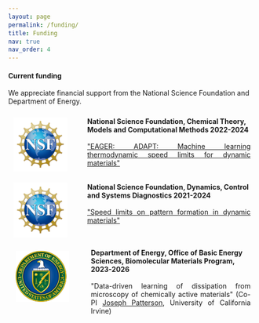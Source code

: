 ```yaml
---
layout: page
permalink: /funding/
title: Funding
nav: true
nav_order: 4
---
```



#### Current funding

We appreciate financial support from the National Science Foundation and Department of Energy.

<div style="clear: both; display: inline-flex">
  <div style="margin: 10px; float: left; width: 25%; padding-right: 20px">
    <img src="../assets/img/NSF_Official_logo_High_Res_1200ppi.png" alt="" width="150">
  </div>
  <div style="margin: 10px; float: left; width: 75%;">
    <b>National Science Foundation, Chemical Theory, Models and Computational Methods
2022-2024</b>
    <div style="text-align: justify; text-justify: inter-word">
<br>
<a href="https://www.nsf.gov/awardsearch/showAward?AWD_ID=2231469&HistoricalAwards=false">"EAGER: ADAPT: Machine learning thermodynamic speed limits for dynamic materials"</a>
</div>
  </div>
</div>

<div style="clear: both; display: inline-flex">
  <div style="margin: 10px; float: left; width: 25%; padding-right: 20px">
    <img src="../assets/img/NSF_Official_logo_High_Res_1200ppi.png" alt="" width="150">
  </div>
  <div style="margin: 10px; float: left; width: 75%;">
    <b>National Science Foundation, Dynamics, Control and Systems Diagnostics
2021-2024</b>
    <div style="text-align: justify; text-justify: inter-word">
<br>
<a href="https://www.nsf.gov/awardsearch/showAward?AWD_ID=2124510&HistoricalAwards=false">"Speed limits on pattern formation in dynamic materials"</a>
</div>
  </div>
</div>

<div style="clear: both; display: inline-flex">
  <div style="margin: 15px; float: left; width: 25%; padding-right: 20px">
    <img src="../assets/img/DOE_Logo_Color-Seal_White-Text_2893x719.png" alt="" width="125">
  </div>
  <div style="margin: 10px; float: left; width: 75%;">
    <b>Department of Energy, Office of Basic Energy Sciences, Biomolecular Materials Program,
2023-2026</b>
    <div style="text-align: justify; text-justify: inter-word">
<br>
"Data-driven learning of dissipation from microscopy of chemically active materials" (Co-PI <a href="https://www.thepattersonlab.com/the-team">Joseph Patterson</a>, University of California Irvine)
</div>
  </div>
</div>
